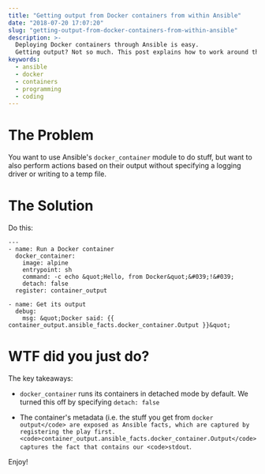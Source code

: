 ```yaml
---
title: "Getting output from Docker containers from within Ansible"
date: "2018-07-20 17:07:20"
slug: "getting-output-from-docker-containers-from-within-ansible"
description: >-
  Deploying Docker containers through Ansible is easy.
  Getting output? Not so much. This post explains how to work around this.
keywords:
  - ansible
  - docker
  - containers
  - programming
  - coding
---
```


# The Problem

You want to use Ansible's `docker_container` module to do stuff, but want to also perform actions based on their output without specifying a logging driver or writing to a temp file.

# The Solution

Do this: <!--more-->

```
---
- name: Run a Docker container
  docker_container:
    image: alpine
    entrypoint: sh
    command: -c echo &quot;Hello, from Docker&quot;&#039;!&#039;
    detach: false
  register: container_output

- name: Get its output
  debug:
    msg: &quot;Docker said: {{ container_output.ansible_facts.docker_container.Output }}&quot;
```

# WTF did you just do?

The key takeaways:

* `docker_container` runs its containers in detached mode by default. We turned this off by specifying `detach: false`

* The container's metadata (i.e. the stuff you get from `docker output</code> are exposed as Ansible facts, which are captured by registering the play first. <code>container_output.ansible_facts.docker_container.Output</code> captures the fact that contains our <code>stdout`.

Enjoy!


